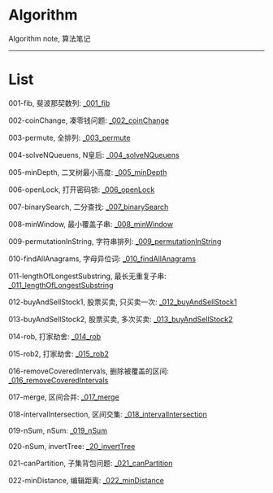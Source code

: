 # Algorithm
Algorithm note, 算法笔记

---

# List

001-fib, 斐波那契数列: [_001_fib](https://github.com/xjh093/Algorithm/blob/main/_001_fib.swift)

002-coinChange, 凑零钱问题: [_002_coinChange](https://github.com/xjh093/Algorithm/blob/main/_002_coinChange.swift)

003-permute, 全排列: [_003_permute](https://github.com/xjh093/Algorithm/blob/main/_003_permute.swift)

004-solveNQueuens, N皇后: [_004_solveNQueuens](https://github.com/xjh093/Algorithm/blob/main/_004_solveNQueuens.swift)

005-minDepth, 二叉树最小高度: [_005_minDepth](https://github.com/xjh093/Algorithm/blob/main/_005_minDepth.swift)

006-openLock, 打开密码锁: [_006_openLock](https://github.com/xjh093/Algorithm/blob/main/_006_openLock.swift)

007-binarySearch, 二分查找: [_007_binarySearch](https://github.com/xjh093/Algorithm/blob/main/_007_%20binarySearch.swift)

008-minWindow, 最小覆盖子串: [_008_minWindow](https://github.com/xjh093/Algorithm/blob/main/_008_minWindow.swift)

009-permutationInString, 字符串排列: [_009_permutationInString](https://github.com/xjh093/Algorithm/blob/main/_009_permutationInString.swift)

010-findAllAnagrams, 字母异位词: [_010_findAllAnagrams](https://github.com/xjh093/Algorithm/blob/main/_010_findAllAnagrams.swift)

011-lengthOfLongestSubstring, 最长无重复子串: [_011_lengthOfLongestSubstring](https://github.com/xjh093/Algorithm/blob/main/_011_lengthOfLongestSubstring.swift)

012-buyAndSellStock1, 股票买卖, 只买卖一次: [_012_buyAndSellStock1](https://github.com/xjh093/Algorithm/blob/main/_012_buyAndSellStock1.swift)

013-buyAndSellStock2, 股票买卖, 多次买卖: [_013_buyAndSellStock2](https://github.com/xjh093/Algorithm/blob/main/_013_buyAndSellStock2.swift)

014-rob, 打家劫舍: [_014_rob](https://github.com/xjh093/Algorithm/blob/main/_014_rob.swift)

015-rob2, 打家劫舍: [_015_rob2](https://github.com/xjh093/Algorithm/blob/main/_015_rob2.swift)

016-removeCoveredIntervals, 删除被覆盖的区间: [_016_removeCoveredIntervals](https://github.com/xjh093/Algorithm/blob/main/_016_removeCoveredIntervals.swift)

017-merge, 区间合并: [_017_merge](https://github.com/xjh093/Algorithm/blob/main/_017_merge.swift)

018-intervalIntersection, 区间交集: [_018_intervalIntersection](https://github.com/xjh093/Algorithm/blob/main/_018_intervalIntersection.swift)

019-nSum, nSum: [_019_nSum](https://github.com/xjh093/Algorithm/blob/main/_019_nSum.swift)

020-nSum, invertTree: [_20_invertTree](https://github.com/xjh093/Algorithm/blob/main/_20_invertTree.swift)

021-canPartition, 子集背包问题: [_021_canPartition](https://github.com/xjh093/Algorithm/blob/main/_021_canPartition.swift)

022-minDistance, 编辑距离: [_022_minDistance](https://github.com/xjh093/Algorithm/blob/main/_022_minDistance.swift)


